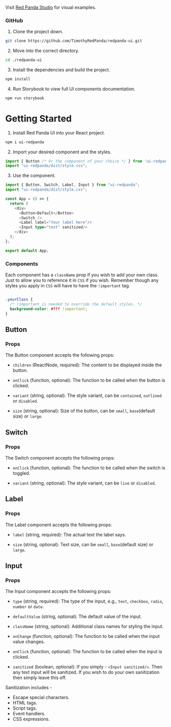 Visit [Red Panda Studio](https://red-panda.studio/redpandaui) for visual examples.

### GitHub

1) Clone the project down.

```bash
git clone https://github.com/TimothyRedPanda/redpanda-ui.git
```
2) Move into the correct directory.

```bash
cd ./redpanda-ui
```
3) Install the dependencies and build the project.

```bash
npm install
```
4) Run Storybook to view full UI components documentation.

```bash
npm run storybook
```

# Getting Started

1) Install Red Panda UI into your React project.

```bash
npm i ui-redpanda
```
2) Import your desired component and the styles.

```typescript
import { Button /* Or the component of your choice */ } from 'ui-redpanda';
import "ui-redpanda/dist/style.css";
```

3) Use the component.

```typescript
import { Button, Switch, Label, Input } from "ui-redpanda";
import "ui-redpanda/dist/style.css";

const App = () => {
  return (
    <div>
      <Button>Default</Button>
      <Switch />
      <Label label="Your label here"/>
      <Input type="text" sanitized/>
    </div>
  );
};

export default App;
```

### Components

Each component has a `className` prop if you wish to add your own class. Just to allow you to reference it in `CSS` if you wish. Remember though any styles you apply in `CSS` will have to have the `!important` tag.

```css

.yourClass {
  /* !important is needed to override the default styles. */
  background-color: #fff !important;
}

```

## Button

### Props

The Button component accepts the following props:

* `children` (ReactNode, required): The content to be displayed inside the button.

* `onClick` (function, optional): The function to be called when the button is clicked.

* `variant` (string, optional): The style variant, can be `contained`, `outlined` or `disabled`.

* `size` (string, optional): Size of the button, can be `small`, `base`(default size) or `large`.


## Switch

### Props

The Switch component accepts the following props:

* `onClick` (function, optional): The function to be called when the switch is toggled.

* `variant` (string, optional): The style variant, can be `live` or `disabled`.

## Label

### Props

The Label component accepts the following props:

* `label` (string, required): The actual text the label says.

* `size` (string, optional): Text size, can be `small`, `base`(default size) or `large`.


## Input

### Props

The Input component accepts the following props:

* `type` (string, required): The type of the input, e.g., `text`, `checkbox`, `radio`, `number` or `date`.

* `defaultValue` (string, optional): The default value of the input.

* `className` (string, optional): Additional class names for styling the input.

* `onChange` (function, optional): The function to be called when the input value changes.

* `onClick` (function, optional): The function to be called when the input is clicked.

* `sanitized` (boolean, optional): If you simply - `<Input sanitized/>`. Then any text input will be sanitized. If you wish to do your own sanitization then simply leave this off.

Sanitization includes -
  * Escape special characters.
  * HTML tags.
  * Script tags.
  * Event handlers.
  * CSS expressions.